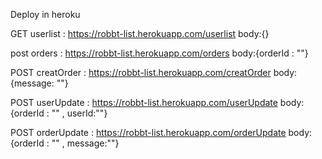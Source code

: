 Deploy in heroku

GET userlist : https://robbt-list.herokuapp.com/userlist
body:{}

post orders : https://robbt-list.herokuapp.com/orders
body:{orderId : ""}

POST creatOrder : https://robbt-list.herokuapp.com/creatOrder
body:{message: ""}

POST userUpdate : https://robbt-list.herokuapp.com/userUpdate
body:{orderId : "" , userId:""}

POST orderUpdate : https://robbt-list.herokuapp.com/orderUpdate
body:{orderId : "" , message:""}
